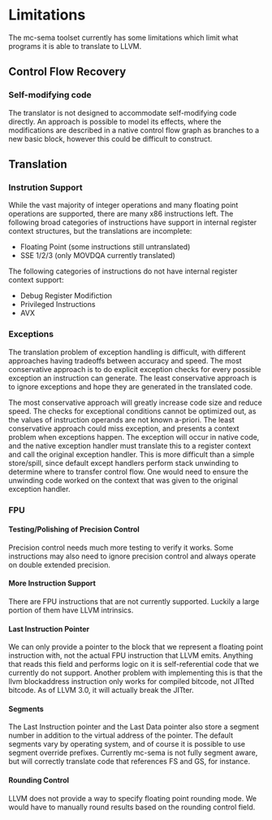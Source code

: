 # Limitations 

The mc-sema toolset currently has some limitations which limit what programs it is able to translate to LLVM. 

## Control Flow Recovery

### Self-modifying code

The translator is not designed to accommodate self-modifying code directly. An approach is possible to model its effects, where the modifications are described in a native control flow graph as branches to a new basic block, however this could be difficult to construct. 

## Translation

### Instrution Support

While the vast majority of integer operations and many floating point operations are supported, there are many x86 instructions left. The following broad categories of instructions have support in internal register context structures, but the translations are incomplete:

- Floating Point (some instructions still untranslated)
- SSE 1/2/3 (only MOVDQA currently translated)

The following categories of instructions do not have internal register context support:

- Debug Register Modifiction
- Privileged Instructions
- AVX

### Exceptions

The translation problem of exception handling is difficult, with different approaches having tradeoffs between accuracy and speed. The most conservative approach is to do explicit exception checks for every possible exception an instruction can generate. The least conservative approach is to ignore exceptions and hope they are generated in the translated code.

The most conservative approach will greatly increase code size and reduce speed. The checks for exceptional conditions cannot be optimized out, as the values of instruction operands are not known a-priori. The least conservative approach could miss exception, and presents a context problem when exceptions happen. The exception will occur in native code, and the native exception handler must translate this to a register context and call the original exception handler. This is more difficult than a simple store/spill, since default except handlers perform stack unwinding to determine where to transfer control flow. One would need to ensure the unwinding code worked on the context that was given to the original exception handler.

### FPU

#### Testing/Polishing of Precision Control 

Precision control needs much more testing to verify it works. Some instructions may also need to ignore precision control and always operate on double extended precision.

#### More Instruction Support

There are FPU instructions that are not currently supported. Luckily a large portion of them have LLVM intrinsics.

#### Last Instruction Pointer 

We can only provide a pointer to the block that we represent a floating point instruction with, not the actual FPU instruction that LLVM emits. Anything that reads this field and performs logic on it is self-referential code that we currently do not support. Another problem with implementing this is that the llvm blockaddress instruction only works for compiled bitcode, not JITted bitcode. As of LLVM 3.0, it will actually break the JITter.

#### Segments 

The Last Instruction pointer and the Last Data pointer also store a segment number in addition to the virtual address of the pointer. The default segments vary by operating system, and of course it is possible to use segment override prefixes. Currently mc-sema is not fully segment aware, but will correctly translate code that references FS and GS, for instance.

#### Rounding Control

LLVM does not provide a way to specify floating point rounding mode. We would have to manually round results based on the rounding control field.
